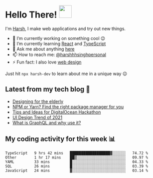# Hello There! <img src="https://media.giphy.com/media/hvRJCLFzcasrR4ia7z/giphy.gif" width="40px"></a>

I'm [Harsh](https://harshhhdev.github.io/), I make web applications and try out new things.

 - :telescope: I’m currently working on something cool :wink:
 - :seedling: I’m currently learning [React](https://reactjs.org/) and [TypeScript](https://www.typescriptlang.org/)
 - :speech_balloon: Ask me about anything [here](https://github.com/harshhhdev/harshhhdev/discussions/1)
 - :mailbox: How to reach me: [@harshhhsinghpersonal](mailto:harshhh.singh.personal@gmail.com)
 - :zap: Fun fact: I also love [web design](https://dribbble.com/harshhhdev)

Just hit `npx harsh-dev` to learn about me in a unique way :wink:

## Latest from my tech blog :book:
<!-- BLOG-POST-LIST:START -->
- [Designing for the elderly](https://dev.to/harshhhdev/designing-for-the-elderly-3neg)
- [NPM or Yarn? Find the right package manager for you](https://dev.to/harshhhdev/npm-or-yarn-find-the-right-pacakge-manager-for-you-17ko)
- [Tips and Ideas for DigitalOcean Hackathon](https://dev.to/harshhhdev/tips-and-ideas-for-digitalocean-hackathon-fha)
- [UI Design Trend of 2021](https://dev.to/harshhhdev/ui-design-trend-of-2021-4fb7)
- [What is GraphQL and why use it?](https://dev.to/harshhhdev/graphql-what-and-why-3f9n)
<!-- BLOG-POST-LIST:END -->

## My coding activity for this week 📊

<!--START_SECTION:waka-->
```text
TypeScript   9 hrs 42 mins   ██████████████████▓░░░░░░   74.72 % 
Other        1 hr 17 mins    ██▒░░░░░░░░░░░░░░░░░░░░░░   09.97 % 
YAML         33 mins         █░░░░░░░░░░░░░░░░░░░░░░░░   04.33 % 
SQL          26 mins         █░░░░░░░░░░░░░░░░░░░░░░░░   03.39 % 
JavaScript   24 mins         ▓░░░░░░░░░░░░░░░░░░░░░░░░   03.14 % 
```
<!--END_SECTION:waka-->
